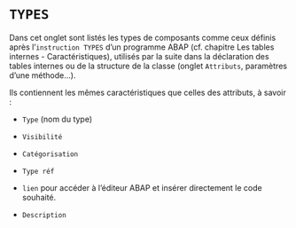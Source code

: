 # **`TYPES`**

Dans cet onglet sont listés les types de composants comme ceux définis après l’`instruction TYPES` d’un programme ABAP (cf. chapitre Les tables internes - Caractéristiques), utilisés par la suite dans la déclaration des tables internes ou de la structure de la classe (onglet `Attributs`, paramètres d’une méthode...).

Ils contiennent les mêmes caractéristiques que celles des attributs, à savoir :

- `Type` (nom du type)

- `Visibilité`

- `Catégorisation`

- `Type réf`

- `lien` pour accéder à l’éditeur ABAP et insérer directement le code souhaité.

- `Description`
